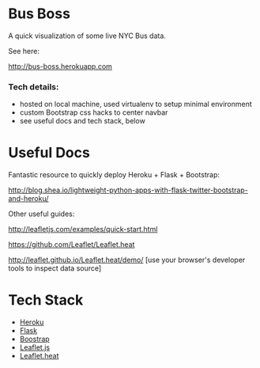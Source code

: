 Bus Boss
===============================================================================
A quick visualization of some live NYC Bus data.

See here:

http://bus-boss.herokuapp.com


### Tech details:
* hosted on local machine, used virtualenv to setup minimal environment
* custom Bootstrap css hacks to center navbar
* see useful docs and tech stack, below


Useful Docs
===============================================================================

Fantastic resource to quickly deploy Heroku + Flask + Bootstrap:

http://blog.shea.io/lightweight-python-apps-with-flask-twitter-bootstrap-and-heroku/

Other useful guides:

http://leafletjs.com/examples/quick-start.html

https://github.com/Leaflet/Leaflet.heat

http://leaflet.github.io/Leaflet.heat/demo/  [use your browser's developer tools to inspect data source]





Tech Stack
===============================================================================
* [Heroku](https://www.heroku.com/)
* [Flask](http://leafletjs.com)
* [Boostrap](http://getbootstrap.com)
* [Leaflet.js](http://leafletjs.com)
* [Leaflet.heat](https://github.com/Leaflet/Leaflet.heat)

